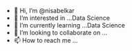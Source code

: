 - 👋 Hi, I’m @nisabelkar
- 👀 I’m interested in ...Data Science
- 🌱 I’m currently learning ...Data Science
- 💞️ I’m looking to collaborate on ...
- 📫 How to reach me ...

<!---
nisabelkar/nisabelkar is a ✨ special ✨ repository because its `README.md` (this file) appears on your GitHub profile.
You can click the Preview link to take a look at your changes.
--->
